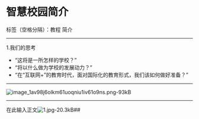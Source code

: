 # 智慧校园简介

标签（空格分隔）：教程 简介

---

 1.我们的思考
 
 - “这将是一所怎样的学校？”
 - “将以什么做为学校的发展动力？”
 - “在“互联网+”的教育时代，面对国际化的教育形式，我们该如何做好准备？”


----------
![image_1av98j6olkm61uoqniu1iv61o9ns.png-93kB][1]


----------


在此输入正文![1.jpg-20.3kB][2]##


  [1]: http://static.zybuluo.com/Deite/sm13mw27fzu4l64spk9w2yow/image_1av98j6olkm61uoqniu1iv61o9ns.png
  [2]: http://static.zybuluo.com/Deite/0egkzmaaxwo25n29zbhsla3t/1.jpg
